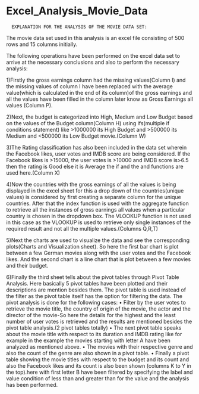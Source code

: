 # Excel_Analysis_Movie_Data
       

      EXPLANATION FOR THE ANALYSIS OF THE MOVIE DATA SET:
The movie data set used in this analysis is an excel file consisting of 500 rows and 15 columns initially.

The following operations have been performed on the excel data set to arrive at the necessary conclusions and also to perform the necessary analysis:

1)Firstly the gross earnings column had the missing values(Column I) and the missing values of column I have been replaced with the average value(which is calculated in the end of its column)of the gross earnings and all the values have been filled in the column later know as Gross Earnings all values (Column P).

2)Next, the budget is categorized into High, Medium and Low Budget based on the values of the Budget column(Column H) using ifs(multiple if conditions statement) like >1000000 its High Budget and >500000 its Medium and <500000 its Low Budget movie.(Column W)

3)The Rating classification has also been included in the data set wherein the Facebook likes, user votes and IMDB score are being considered. If the Facebook likes is >15000, the user votes is >10000 and IMDB score is>6.5 then the rating is Good else it is Average the if and the and functions are used here.(Column X)

4)Now the countries with the gross earnings of all the values is being displayed in the excel sheet for this a drop down of the countries(unique values) is considered by first creating a separate column for the unique countries. After that the index function is used with the aggregate function to retrieve all the instances of gross earnings all values when a particular country is chosen in the dropdown box. The VLOOKUP function is not used in this case as the VLOOKUP is used to retrieve only single instances of the required result and not all the multiple values.(Columns Q,R,T)

5)Next the charts are used to visualize the data and see the corresponding plots(Charts and Visualization sheet). So here the first bar chart is plot between a few German movies along with the user votes and the Facebook likes. And the second chart is a line chart that is plot between a few movies and their budget.

6)Finally the third sheet tells about the pivot tables through Pivot Table Analysis.
Here basically 5 pivot tables have been plotted and their descriptions are mention besides them.
The pivot table is used instead of the filter as the pivot table itself has the option for filtering the data.
The pivot analysis is done for the following cases:
•	Filter by the user votes to retrieve the movie title, the country of origin of the movie, the actor and the director of the movie-So here the details for the highest and the least number of user votes is retrieved and the results are mentioned besides the pivot table analysis.(2 pivot tables totally)
•	The next pivot table speaks about the movie title with respect to its duration and IMDB rating like for example in the example the movies starting with letter A have been analyzed as mentioned above.
•	The movies with their respective genre and also the count of the genre are also shown in a pivot table.
•	Finally a pivot table showing the movie titles with respect to the budget and its count and also the Facebook likes and its count is also been shown (columns K to Y in the top).here with first letter B have been filtered by specifying the label and value condition of less than and greater than for the value and the analysis has been performed.


